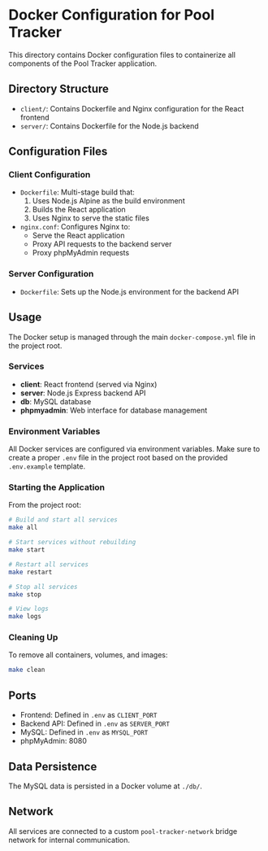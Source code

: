 # Docker Configuration for Pool Tracker

This directory contains Docker configuration files to containerize all components of the Pool Tracker application.

## Directory Structure

- `client/`: Contains Dockerfile and Nginx configuration for the React frontend
- `server/`: Contains Dockerfile for the Node.js backend

## Configuration Files

### Client Configuration

- `Dockerfile`: Multi-stage build that:
  1. Uses Node.js Alpine as the build environment
  2. Builds the React application
  3. Uses Nginx to serve the static files
- `nginx.conf`: Configures Nginx to:
  - Serve the React application
  - Proxy API requests to the backend server
  - Proxy phpMyAdmin requests

### Server Configuration

- `Dockerfile`: Sets up the Node.js environment for the backend API

## Usage

The Docker setup is managed through the main `docker-compose.yml` file in the project root.

### Services

- **client**: React frontend (served via Nginx)
- **server**: Node.js Express backend API
- **db**: MySQL database
- **phpmyadmin**: Web interface for database management

### Environment Variables

All Docker services are configured via environment variables. Make sure to create a proper `.env` file in the project root based on the provided `.env.example` template.

### Starting the Application

From the project root:

```bash
# Build and start all services
make all

# Start services without rebuilding
make start

# Restart all services
make restart

# Stop all services
make stop

# View logs
make logs
```

### Cleaning Up

To remove all containers, volumes, and images:

```bash
make clean
```

## Ports

- Frontend: Defined in `.env` as `CLIENT_PORT`
- Backend API: Defined in `.env` as `SERVER_PORT`
- MySQL: Defined in `.env` as `MYSQL_PORT` 
- phpMyAdmin: 8080

## Data Persistence

The MySQL data is persisted in a Docker volume at `./db/`.

## Network

All services are connected to a custom `pool-tracker-network` bridge network for internal communication.